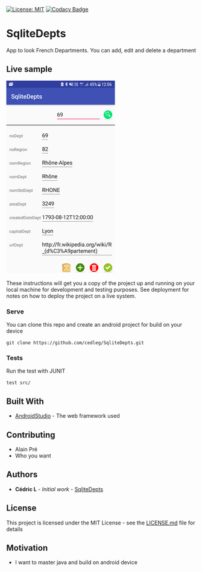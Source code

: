 [![License: MIT](https://img.shields.io/badge/License-MIT-yellow.svg)](https://opensource.org/licenses/MIT)
[![Codacy Badge](https://api.codacy.com/project/badge/Grade/66b75fc0775b46b1a65ef64de2c8cacf)](https://www.codacy.com/app/cedleg/SqliteDepts?utm_source=github.com&amp;utm_medium=referral&amp;utm_content=cedleg/SqliteDepts&amp;utm_campaign=Badge_Grade)

# SqliteDepts

App to look French Departments. You can add, edit and delete a department

## Live sample

![Screenshot Android](https://raw.githubusercontent.com/cedleg/SqliteDepts/master/resources/screenshot_20180612-120608.png)

These instructions will get you a copy of the project up and running on your local machine for development and testing purposes. See deployment for notes on how to deploy the project on a live system.

### Serve

You can clone this repo and create an android project for build on your device
```
git clone https://github.com/cedleg/SqliteDepts.git
```

### Tests

Run the test with JUNIT
```
test src/
```

## Built With

* [AndroidStudio](http://www.dropwizard.io/1.0.2/docs/) - The web framework used

## Contributing

* Alain Pré
* Who you want

## Authors

* **Cédric L** - *Initial work* - [SqliteDepts](https://github.com/PurpleBooth)

## License

This project is licensed under the MIT License - see the [LICENSE.md](LICENSE.md) file for details

## Motivation

* I want to master java and build on android device
